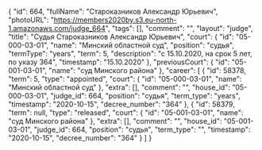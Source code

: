 {
    "id": 664,
    "fullName": "Староказников Александр Юрьевич",
    "photoURL": "https://members2020by.s3.eu-north-1.amazonaws.com/judge_664",
    "tags": [],
    "comment": "",
    "layout": "judge",
    "title": "Судья Староказников Александр Юрьевич",
    "court": {
        "id": "05-000-03-01",
        "name": "Минский областной суд",
        "position": "судья",
        "termType": "years",
        "term": 5,
        "description": "c 15.10.2020, на срок 5 лет, по указу 364",
        "timestamp": "15.10.2020"
    },
    "previousCourt": {
        "id": "05-001-03-01",
        "name": "суд Минского района"
    },
    "career": [
        {
            "id": 58378,
            "term": 5,
            "type": "appointed",
            "court": {
                "id": "05-000-03-01",
                "name": "Минский областной суд"
            },
            "extra": [],
            "comment": "",
            "house_id": "05-000-03-01",
            "judge_id": 664,
            "position": "судья",
            "term_type": "years",
            "timestamp": "2020-10-15",
            "decree_number": "364"
        },
        {
            "id": 58379,
            "term": null,
            "type": "released",
            "court": {
                "id": "05-001-03-01",
                "name": "суд Минского района"
            },
            "extra": [],
            "comment": "",
            "house_id": "05-001-03-01",
            "judge_id": 664,
            "position": "судья",
            "term_type": "",
            "timestamp": "2020-10-15",
            "decree_number": "364"
        }
    ]
}